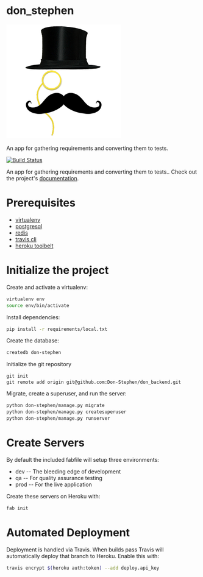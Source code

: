 # don_stephen
![Alt text](https://raw.githubusercontent.com/mreguero/don_stephen/master/app/static/images/Don%20Stephen2_s.png "Don Stephen")

An app for gathering requirements and converting them to tests. 

[![Build Status](https://travis-ci.org/Don-Stephen/don_backend.svg?branch=master)](https://travis-ci.org/Don-Stephen/don_backend)

An app for gathering requirements and converting them to tests.. Check out the project's [documentation](http://Don-Stephen.github.io/don_backend/).

# Prerequisites 
- [virtualenv](https://virtualenv.pypa.io/en/latest/)
- [postgresql](http://www.postgresql.org/)
- [redis](http://redis.io/)
- [travis cli](http://blog.travis-ci.com/2013-01-14-new-client/)
- [heroku toolbelt](https://toolbelt.heroku.com/)

# Initialize the project
Create and activate a virtualenv:

```bash
virtualenv env
source env/bin/activate
```
Install dependencies:

```bash
pip install -r requirements/local.txt
```
Create the database:

```bash
createdb don-stephen
```
Initialize the git repository

```
git init
git remote add origin git@github.com:Don-Stephen/don_backend.git
```

Migrate, create a superuser, and run the server:
```bash
python don-stephen/manage.py migrate
python don-stephen/manage.py createsuperuser
python don-stephen/manage.py runserver
```

# Create Servers
By default the included fabfile will setup three environments:

- dev -- The bleeding edge of development
- qa -- For quality assurance testing
- prod -- For the live application

Create these servers on Heroku with:

```bash
fab init
```

# Automated Deployment
Deployment is handled via Travis. When builds pass Travis will automatically deploy that branch to Heroku. Enable this with:
```bash
travis encrypt $(heroku auth:token) --add deploy.api_key
```
